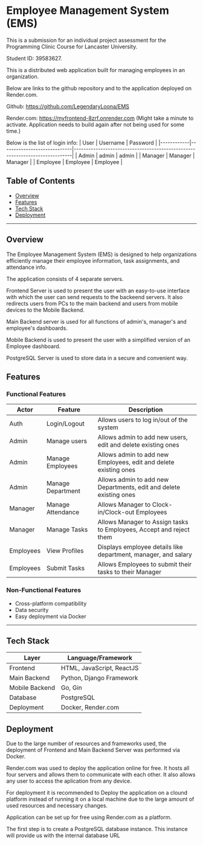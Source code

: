 #  Employee Management System (EMS)

This is a submission for an individual project assessment for the Programming Clinic Course for Lancaster University. 

Student ID: 39583627.

This is a distributed web application built for managing employees in an organization.

Below are links to the github repository and to the application deployed on Render.com. 

Github: https://github.com/LegendaryLoona/EMS

Render.com: https://myfrontend-8zrf.onrender.com (Might take a minute to activate. Application needs to build again after not being used for some time.) 

Below is the list of login info:
| User       | Username                    | Password                                                                    |
|------------|-----------------------------|-----------------------------------------------------------------------------|
| Admin      | admin                       | admin                                                                       |
| Manager    | Manager                     | Manager                                                                     |
| Employee   | Employee                    | Employee                                                                    |

##  Table of Contents

- [Overview](#overview)
- [Features](#features)
- [Tech Stack](#tech-stack)
- [Deployment](#deployment)

---

##  Overview

The Employee Management System (EMS) is designed to help organizations efficiently manage their employee information, task assignments, and attendance info.

The application consists of 4 separate servers. 

Frontend Server is used to present the user with an easy-to-use interface with which the user can send requests to the backeend servers. It also redirects users from PCs to the main backend and users from mobile devices to the Mobile Backend.

Main Backend server is used for all functions of admin's, manager's and employee's dashboards.

Mobile Backend is used to present the user with a simplified version of an Employee dashboard.

PostgreSQL Server is used to store data in a secure and convenient way.

##  Features

###  Functional Features

| Actor      | Feature                     | Description                                                                 |
|------------|-----------------------------|-----------------------------------------------------------------------------|
| Auth       | Login/Logout                | Allows users to log in/out of the system                                   |
| Admin      | Manage users                | Allows admin to add new users, edit and delete existing ones               |
| Admin      | Manage Employees            | Allows admin to add new Employees, edit and delete existing ones           |
| Admin      | Manage Department           | Allows admin to add new Departments, edit and delete existing ones         |
| Manager    | Manage Attendance           | Allows Manager to Clock-in/Clock-out Employees                             |
| Manager    | Manage Tasks                | Allows Manager to Assign tasks to Employees, Accept and reject them        |
| Employees  | View Profiles               | Displays employee details like department, manager, and salary             |
| Employees  | Submit Tasks                | Allows Employees to submit their tasks to their Manager                    |


### Non-Functional Features

- Cross-platform compatibility
- Data security
- Easy deployment via Docker

---

## Tech Stack

| Layer          | Language/Framework          |
|----------------|-----------------------------|
| Frontend       | HTML, JavaScript, ReactJS   |
| Main Backend   | Python, Django Framework    |
| Mobile Backend | Go, Gin                     |
| Database       | PostgreSQL                  |
| Deployment     | Docker, Render.com          |


## Deployment

Due to the large number of resources and frameworks used, the deployment of Frontend and Main Backend Server was performed via Docker.

Render.com was used to deploy the application online for free. It hosts all four servers and allows them to communicate with each other. It also allows any user to access the aplication from any device.

For deployment it is recommended to Deploy the application on a clound platform instead of running it on a local machine due to the large amount of used resources and necessary changes.

Application can be set up for free using Render.com as a platform.

The first step is to create a PostgreSQL database instance. This instance will provide us with the internal database URL

